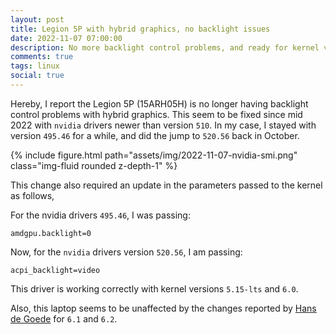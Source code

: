 ```yaml
---
layout: post
title: Legion 5P with hybrid graphics, no backlight issues
date: 2022-11-07 07:00:00
description: No more backlight control problems, and ready for kernel v6.1!
comments: true
tags: linux
social: true
---
```


Hereby, I report the Legion 5P (15ARH05H) is no longer having backlight 
control problems with hybrid graphics. This seem to be fixed since mid 2022 with
`nvidia` drivers newer than version `510`. In my case, I stayed with version 
`495.46` for a while, and did the jump to `520.56` back in October. 

<div class="row mt-2 mb-2">
    <div class="col-sm">
        {% include figure.html path="assets/img/2022-11-07-nvidia-smi.png" class="img-fluid rounded z-depth-1" %}
    </div>
</div>

This change also required an update in the parameters passed to the kernel as 
follows,

For the nvidia drivers `495.46`, I was passing:
```
amdgpu.backlight=0 
```
Now, for the `nvidia` drivers version `520.56`, I am passing:
```
acpi_backlight=video
```

This driver is working correctly with kernel versions `5.15-lts` and `6.0`.

Also, this laptop seems to be unaffected by the changes reported by 
[Hans de Goede](https://hansdegoede.livejournal.com/) for `6.1` and `6.2`.


